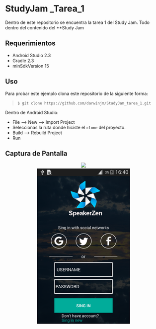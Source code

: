 # StudyJam _Tarea_1


Dentro de este repositorio se encuentra la tarea 1 del Study Jam.
Todo dentro del contenido del **Study Jam


## Requerimientos

  * Android Studio 2.3
  * Gradle 2.3
  * minSdkVersion 15

## Uso

Para probar este ejemplo clona este repositorio de la siguiente forma:
>
>     $ git clone https://github.com/darwinjm/StadyJam_tarea_1.git

Dentro de Android Studio:

* File --> New --> Import Project
* Seleccionas la ruta donde hiciste el `clone` del proyecto.
* Build --> Rebuild Project
* Run

## Captura de Pantalla

<div align="center">
    <center>
        <img src="/img/original.png" width="300">
    </center>
     <center>
            <img src="/img/prueva.png" width="300">
        </center>
</div>
<br><br>
